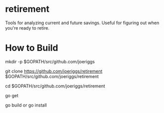 # retirement
Tools for analyzing current and future savings.  Useful for figuring out when you're ready to retire.
# How to Build
mkdir -p $GOPATH/src/github.com/joeriggs

git clone https://github.com/joeriggs/retirement $GOPATH/src/github.com/joeriggs/retirement

cd $GOPATH/src/github.com/joeriggs/retirement

go get

go build or go install
